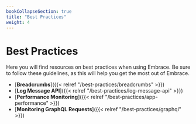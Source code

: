 ```yaml
---
bookCollapseSection: true
title: "Best Practices"
weight: 4
---
```


# Best Practices

Here you will find resources on best practices when using Embrace.
Be sure to follow these guidelines, as this will help you get the most out of Embrace.

* [**Breadcrumbs**]({{< relref "/best-practices/breadcrumbs" >}})
* [**Log Message API**]({{< relref "/best-practices/log-message-api" >}})
* [**Performance Monitoring**]({{< relref "/best-practices/app-performance" >}})
* [**Monitoring GraphQL Requests**]({{< relref "/best-practices/graphql" >}})
